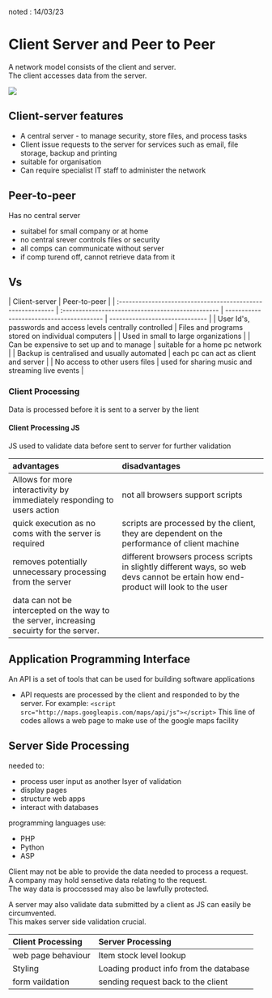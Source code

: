 noted : 14/03/23

# Client Server and Peer to Peer

A network model consists of the client and server.  
The client accesses data from the server.

<img src="ClentServerNetwork.png">

## Client-server features

-   A central server - to manage security, store files, and process tasks
-   Client issue requests to the server for services such as email, file storage, backup and printing
-   suitable for organisation
-   Can require specialist IT staff to administer the network

## Peer-to-peer

Has no central server

-   suitabel for small company or at home
-   no central srever controls files or security
-   all comps can communicate without server
-   if comp turend off, cannot retrieve data from it

## Vs

| Client-server                                               | Peer-to-peer                                      |
| :---------------------------------------------------------- | :------------------------------------------------ | ---------------------------------------- | ------------------------------ |
| User Id's, passwords and access levels centrally controlled | Files and programs stored on individual computers |
| Used in small to large organizations                        |                                                   | Can be expensive to set up and to manage | suitable for a home pc network |
| Backup is centralised and usually automated                 | each pc can act as client and server              |
| No access to other users files                              | used for sharing music and streaming live events  |

### Client Processing

Data is processed before it is sent to a server by the lient

#### Client Processing JS

JS used to validate data before sent to server for further validation

| advantages                                                                                | disadvantages                                                                                                                     |
| :---------------------------------------------------------------------------------------- | :-------------------------------------------------------------------------------------------------------------------------------- |
| Allows for more interactivity by immediately responding to users action                   | not all browsers support scripts                                                                                                  |
| quick execution as no coms with the server is required                                    | scripts are processed by the client, they are dependent on the performance of client machine                                      |
| removes potentially unnecessary processing from the server                                | different browsers process scripts in slightly different ways, so web devs cannot be ertain how end-product will look to the user |
| data can not be intercepted on the way to the server, increasing secuirty for the server. |                                                                                                                                   |

## Application Programming Interface

An API is a set of tools that can be used for building software applications

-   API requests are processed by the client and responded to by the server.
    For example:
    `<script src="http://maps.googleapis.com/maps/api/js"></script>`
    This line of codes allows a web page to make use of the google maps facility

## Server Side Processing

needed to:

-   process user input as another lsyer of validation
-   display pages
-   structure web apps
-   interact with databases

programming languages use:

-   PHP
-   Python
-   ASP

Client may not be able to provide the data needed to process a request.  
A company may hold sensetive data relating to the request.  
The way data is proccessed may also be lawfully protected.

A server may also validate data submitted by a client as JS can easily be circumvented.  
This makes server side validation crucial.

| Client Processing  | Server Processing                      |
| :----------------- | :------------------------------------- |
| web page behaviour | Item stock level lookup                |
| Styling            | Loading product info from the database |
| form vaildation    | sending request back to the client     |
